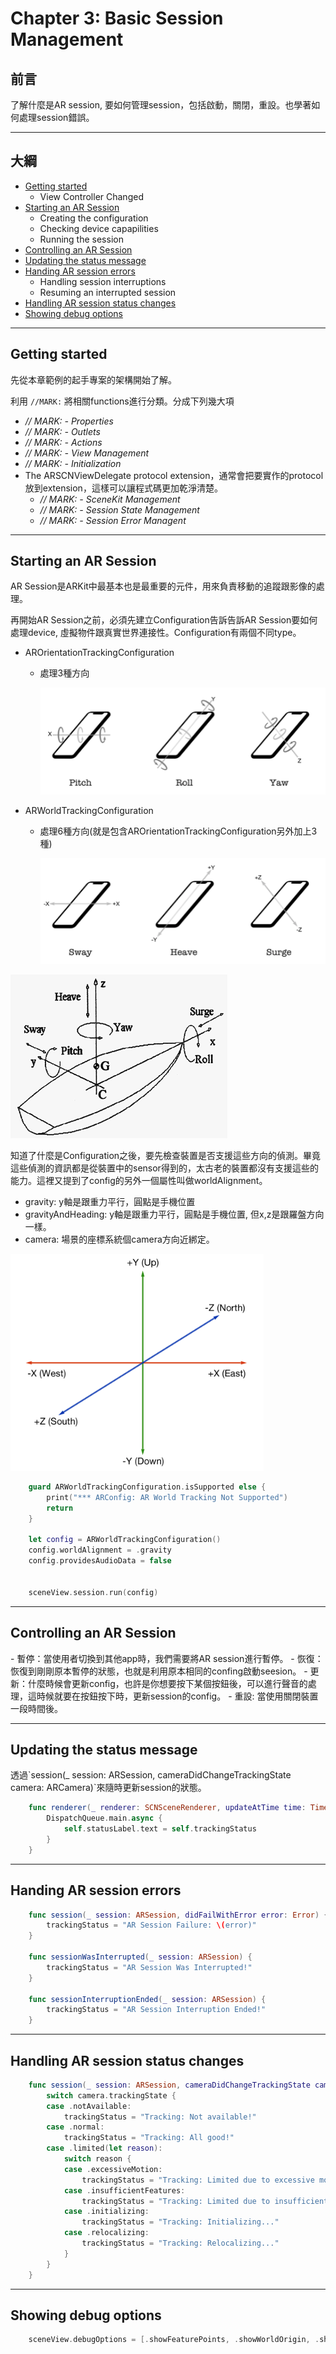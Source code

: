 # Chapter 3: Basic Session Management

## 前言

了解什麼是AR session, 要如何管理session，包括啟動，關閉，重設。也學著如何處理session錯誤。

------

## 大綱

- [Getting started](#1)
  - View Controller Changed
- [Starting an AR Session](#2)
  - Creating the configuration
  - Checking device capapilities
  - Running the session
- [Controlling an AR Session](#3)
- [Updating the status message](#4)
- [Handing AR session errors](#5)
  - Handling session interruptions
  - Resuming an interrupted session
- [Handling AR session status changes](#6)
- [Showing debug options](#7)

------



<h2 id="1">Getting started</h2>
先從本章範例的起手專案的架構開始了解。

利用 `//MARK:` 將相關functions進行分類。分成下列幾大項

-   *// MARK: - Properties*
-   *// MARK: - Outlets*
-   *// MARK: - Actions*
-  *// MARK: - View Management*
-  *// MARK: - Initialization*
- The ARSCNViewDelegate protocol extension，通常會把要實作的protocol放到extension，這樣可以讓程式碼更加乾淨清楚。
  -   *// MARK: - SceneKit Management*
  -   *// MARK: - Session State Management*
  -   *// MARK: - Session Error Managent*

------



<h2 id="2">Starting an AR Session</h2>
AR Session是ARKit中最基本也是最重要的元件，用來負責移動的追蹤跟影像的處理。

再開始AR Session之前，必須先建立Configuration告訴告訴AR Session要如何處理device, 虛擬物件跟真實世界連接性。Configuration有兩個不同type。

- AROrientationTrackingConfiguration

  - 處理3種方向

    ![](../.gitbook/assets/164.png)

- ARWorldTrackingConfiguration

  - 處理6種方向(就是包含AROrientationTrackingConfiguration另外加上3種)

    ![](../.gitbook/assets/165.png)

![](../.gitbook/assets/166.png)

知道了什麼是Configuration之後，要先檢查裝置是否支援這些方向的偵測。畢竟這些偵測的資訊都是從裝置中的sensor得到的，太古老的裝置都沒有支援這些的能力。這裡又提到了config的另外一個屬性叫做worldAlignment。

- gravity: y軸是跟重力平行，圓點是手機位置
- gravityAndHeading:  y軸是跟重力平行，圓點是手機位置, 但x,z是跟羅盤方向一樣。
- camera: 場景的座標系統個camera方向近綁定。

![](../.gitbook/assets/167.png)

```swift
    guard ARWorldTrackingConfiguration.isSupported else {
        print("*** ARConfig: AR World Tracking Not Supported")
        return
    }

    let config = ARWorldTrackingConfiguration()
    config.worldAlignment = .gravity
    config.providesAudioData = false


    sceneView.session.run(config)
```

------



<h2 id="3">Controlling an AR Session</h2>
- 暫停：當使用者切換到其他app時，我們需要將AR session進行暫停。
- 恢復：恢復到剛剛原本暫停的狀態，也就是利用原本相同的confing啟動seesion。
- 更新：什麼時候會更新config，也許是你想要按下某個按鈕後，可以進行聲音的處理，這時候就要在按鈕按下時，更新session的config。
- 重設:  當使用關閉裝置一段時間後。

------



<h2 id="4">Updating the status message</h2>
透過`session(_ session: ARSession, cameraDidChangeTrackingState camera: ARCamera)`來隨時更新session的狀態。

```swift
    func renderer(_ renderer: SCNSceneRenderer, updateAtTime time: TimeInterval) {
        DispatchQueue.main.async {
            self.statusLabel.text = self.trackingStatus
        }
    }
```



------



<h2 id="5">Handing AR session errors</h2>


```Swift
    func session(_ session: ARSession, didFailWithError error: Error) {
        trackingStatus = "AR Session Failure: \(error)"
    }

    func sessionWasInterrupted(_ session: ARSession) {
        trackingStatus = "AR Session Was Interrupted!"
    }

    func sessionInterruptionEnded(_ session: ARSession) {
        trackingStatus = "AR Session Interruption Ended!"
    }
```



------



<h2 id="6">Handling AR session status changes</h2>


```Swift
    func session(_ session: ARSession, cameraDidChangeTrackingState camera: ARCamera) {
        switch camera.trackingState {
        case .notAvailable:
            trackingStatus = "Tracking: Not available!"
        case .normal:
            trackingStatus = "Tracking: All good!"
        case .limited(let reason):
            switch reason {
            case .excessiveMotion:
                trackingStatus = "Tracking: Limited due to excessive motion!"
            case .insufficientFeatures:
                trackingStatus = "Tracking: Limited due to insufficient features!"
            case .initializing:
                trackingStatus = "Tracking: Initializing..."
            case .relocalizing:
                trackingStatus = "Tracking: Relocalizing..."
            }
        }
    }

```



------



<h2 id="7">Showing debug options</h2>


```Swift
    sceneView.debugOptions = [.showFeaturePoints, .showWorldOrigin, .showBoundingBoxes, .showWireframe]

```

